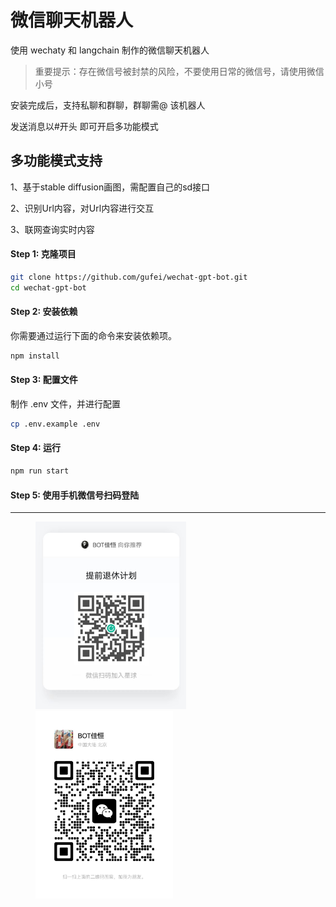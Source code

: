 # 微信聊天机器人

使用 wechaty 和 langchain 制作的微信聊天机器人

> 重要提示：存在微信号被封禁的风险，不要使用日常的微信号，请使用微信小号

安装完成后，支持私聊和群聊，群聊需@ 该机器人

发送消息以#开头 即可开启多功能模式

## 多功能模式支持

1、基于stable diffusion画图，需配置自己的sd接口

2、识别Url内容，对Url内容进行交互

3、联网查询实时内容

#### Step 1: 克隆项目

```sh
git clone https://github.com/gufei/wechat-gpt-bot.git
cd wechat-gpt-bot
```

#### Step 2: 安装依赖

你需要通过运行下面的命令来安装依赖项。

```sh
npm install
```

#### Step 3: 配置文件

制作 .env 文件，并进行配置

```sh
cp .env.example .env
```

#### Step 4: 运行


```sh
npm run start
```

#### Step 5: 使用手机微信号扫码登陆


---

<figure class="third">
<img src=resources/image/zsxq.jpg height=300 /><img src=resources/image/weixin.jpg height=300 />
</figure>
